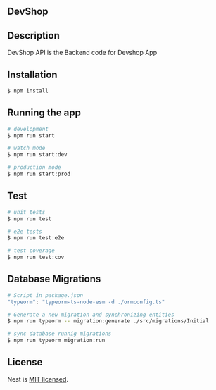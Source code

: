 ## DevShop



## Description

 DevShop API is the Backend code for Devshop App

## Installation

```bash
$ npm install
```

## Running the app

```bash
# development
$ npm run start

# watch mode
$ npm run start:dev

# production mode
$ npm run start:prod
```

## Test

```bash
# unit tests
$ npm run test

# e2e tests
$ npm run test:e2e

# test coverage
$ npm run test:cov
```

## Database Migrations
```bash
# Script in package.json
"typeorm": "typeorm-ts-node-esm -d ./ormconfig.ts"

# Generate a new migration and synchronizing entities
$ npm run typeorm -- migration:generate ./src/migrations/Initial

# sync database runnig migrations
$ npm run typeorm migration:run


```


## License

Nest is [MIT licensed](LICENSE).
